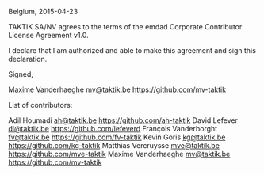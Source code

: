 Belgium, 2015-04-23

TAKTIK SA/NV agrees to the terms of the emdad Corporate Contributor License
Agreement v1.0.

I declare that I am authorized and able to make this agreement and sign this
declaration.

Signed,

Maxime Vanderhaeghe mv@taktik.be https://github.com/mv-taktik

List of contributors:

Adil Houmadi ah@taktik.be https://github.com/ah-taktik
David Lefever dl@taktik.be https://github.com/lefeverd
François Vanderborght fv@taktik.be https://github.com/fv-taktik
Kevin Goris kg@taktik.be https://github.com/kg-taktik
Matthias Vercruysse mve@taktik.be https://github.com/mve-taktik
Maxime Vanderhaeghe mv@taktik.be https://github.com/mv-taktik
